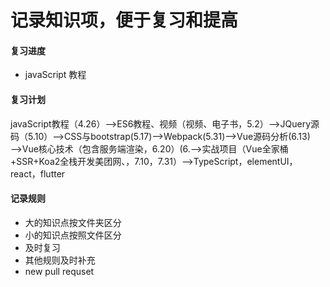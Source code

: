 # 记录知识项，便于复习和提高

#### 复习进度
* javaScript 教程


#### 复习计划
javaScript教程（4.26）——>ES6教程、视频（视频、电子书，5.2）——>JQuery源码（5.10）——>CSS与bootstrap(5.17)——>Webpack(5.31)——>Vue源码分析(6.13)——>Vue核心技术（包含服务端渲染，6.20）(6.——>实战项目（Vue全家桶+SSR+Koa2全栈开发美团网、，7.10，7.31）——>TypeScript，elementUI，react，flutter
#### 记录规则

* 大的知识点按文件夹区分
* 小的知识点按照文件区分
* 及时复习
* 其他规则及时补充
* new pull requset



